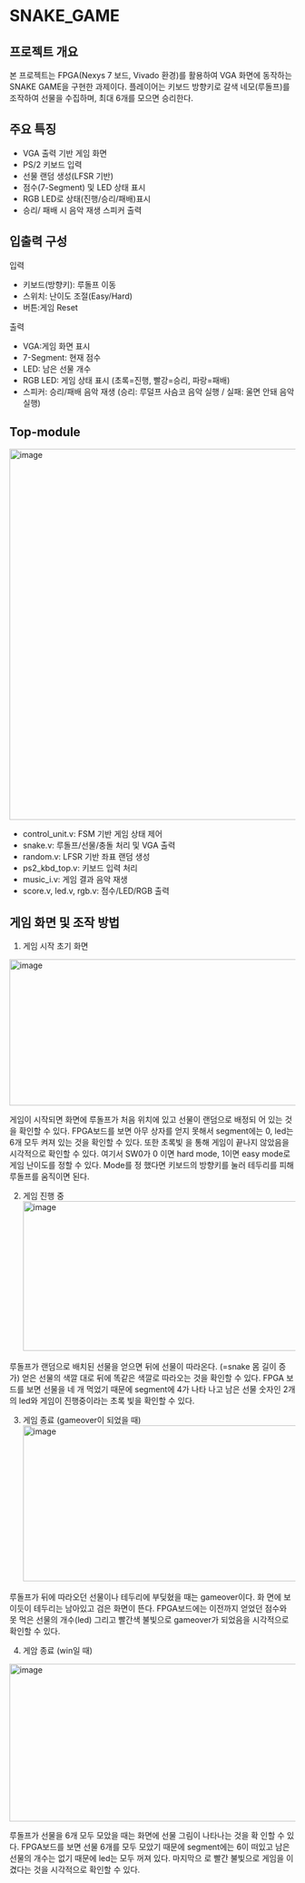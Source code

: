# SNAKE_GAME

## 프로젝트 개요
본 프로젝트는 FPGA(Nexys 7 보드, Vivado 환경)를 활용하여 VGA 화면에 동작하는 SNAKE GAME을 구현한 과제이다. 
플레이어는 키보드 방향키로 갈색 네모(루돌프)를 조작하여 선물을 수집하며, 최대 6개를 모으면 승리한다.

## 주요 특징
- VGA 출력 기반 게임 화면
- PS/2 키보드 입력
- 선물 랜덤 생성(LFSR 기반)
- 점수(7-Segment) 및 LED 상태 표시
- RGB LED로 상태(진행/승리/패배)표시
- 승리/ 패배 시 음악 재생 스피커 출력

## 입출력 구성
입력
- 키보드(방향키): 루돌프 이동
- 스위치: 난이도 조절(Easy/Hard)
- 버튼:게임 Reset

출력
- VGA:게임 화면 표시
- 7-Segment: 현재 점수
- LED: 남은 선물 개수
- RGB LED: 게임 상태 표시 (초록=진행, 빨강=승리, 파랑=패배)
- 스피커: 승리/패배 음악 재생 (승리: 루덜프 사슴코 음악 실행 / 실패: 울면 안돼 음악 실행)
  
## Top-module
<img width="928" height="652" alt="image" src="https://github.com/user-attachments/assets/1098703f-e265-4fad-90fd-02fce407791c" />

- control_unit.v: FSM 기반 게임 상태 제어
- snake.v: 루돌프/선물/충돌 처리 및 VGA 출력
- random.v: LFSR 기반 좌표 랜덤 생성
- ps2_kbd_top.v: 키보드 입력 처리
- music_i.v: 게임 결과 음악 재생
- score.v, led.v, rgb.v: 점수/LED/RGB 출력


## 게임 화면 및 조작 방법
1. 게임 시작 초기 화면
<img width="691" height="257" alt="image" src="https://github.com/user-attachments/assets/ae33249c-9f19-4195-bd8b-1a3a197aae0d" />

게임이 시작되면 화면에 루돌프가 처음 위치에 있고 선물이 랜덤으로 배정되
어 있는 것을 확인할 수 있다. FPGA보드를 보면 아무 상자를 얻지 못해서 
segment에는 0, led는 6개 모두 켜져 있는 것을 확인할 수 있다. 또한 초록빛
을 통해 게임이 끝나지 않았음을 시각적으로 확인할 수 있다. 여기서 SW0가 0
이면 hard mode, 1이면 easy mode로 게임 난이도를 정할 수 있다. Mode를 정
했다면 키보드의 방향키를 눌러 테두리를 피해 루돌프를 움직이면 된다.

2. 게임 진행 중
   <img width="712" height="263" alt="image" src="https://github.com/user-attachments/assets/efb4e395-cc05-4f36-a3fc-9119ebc08c49" />

루돌프가 랜덤으로 배치된 선물을 얻으면 뒤에 선물이 따라온다. (=snake 몸 
길이 증가) 얻은 선물의 색깔 대로 뒤에 똑같은 색깔로 따라오는 것을 확인할 
수 있다. FPGA 보드를 보면 선물을 네 개 먹었기 때문에 segment에 4가 나타
나고 남은 선물 숫자인 2개의 led와 게임이 진행중이라는 초록 빛을 확인할 
수 있다. 

3. 게임 종료 (gameover이 되었을 때)
   <img width="733" height="274" alt="image" src="https://github.com/user-attachments/assets/32ee70bb-73a4-4ede-8f73-460b447b2344" />

루돌프가 뒤에 따라오던 선물이나 테두리에 부딪혔을 때는 gameover이다. 화
면에 보이듯이 테두리는 남아있고 검은 화면이 뜬다. FPGA보드에는 이전까지 
얻었던 점수와 못 먹은 선물의 개수(led) 그리고 빨간색 불빛으로 gameover가 
되었음을 시각적으로 확인할 수 있다. 

4.  게암 종료 (win일 때)
   <img width="739" height="277" alt="image" src="https://github.com/user-attachments/assets/0ca74dd3-48f4-40fa-bbdd-3698d353ebfc" />

루돌프가 선물을 6개 모두 모았을 때는 화면에 선물 그림이 나타나는 것을 확
인할 수 있다. FPGA보드를 보면 선물 6개를 모두 모았기 때문에 segment에는 
6이 떠있고 남은 선물의 개수는 없기 때문에 led는 모두 꺼져 있다. 마지막으
로 빨간 불빛으로 게임을 이겼다는 것을 시각적으로 확인할 수 있다.
